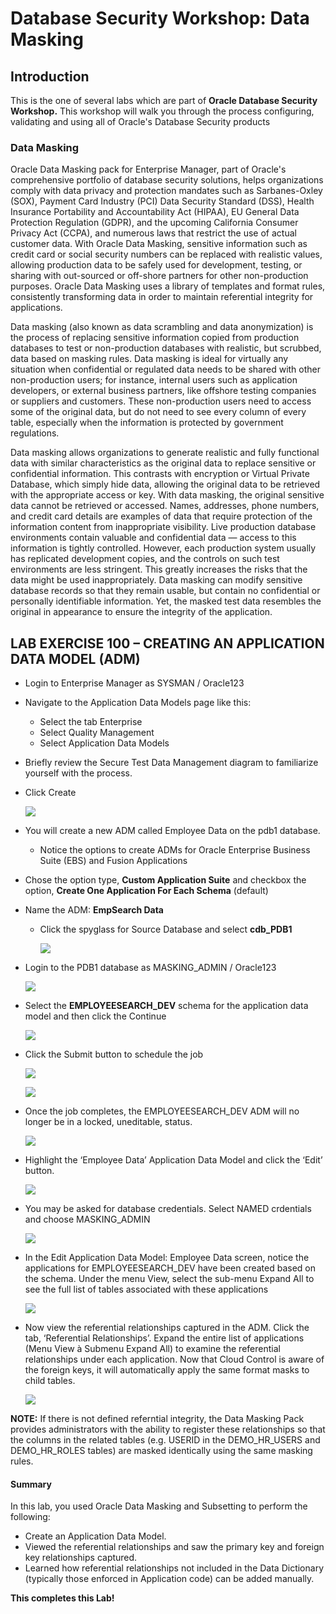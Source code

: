 ﻿# Database Security Workshop: Data Masking

## Introduction

This is the one of several labs which are part of **Oracle Database Security Workshop.** This workshop will walk you through the process configuring, validating and using all of Oracle's Database Security products

### Data Masking

Oracle Data Masking pack for Enterprise Manager, part of Oracle's comprehensive portfolio of database security solutions, helps organizations comply with data privacy and protection mandates such as Sarbanes-Oxley (SOX), Payment Card Industry (PCI) Data Security Standard (DSS), Health Insurance Portability and Accountability Act (HIPAA), EU General Data Protection Regulation (GDPR), and the upcoming California Consumer Privacy Act (CCPA), and numerous laws that restrict the use of actual customer data. With Oracle Data Masking, sensitive information such as credit card or social security numbers can be replaced with realistic values, allowing production data to be safely used for development, testing, or sharing with out-sourced or off-shore partners for other non-production purposes. Oracle Data Masking uses a library of templates and format rules, consistently transforming data in order to maintain referential integrity for applications.

Data masking (also known as data scrambling and data anonymization) is the process of replacing sensitive information copied from production databases to test or non-production databases with realistic, but scrubbed, data based on masking rules. Data masking is ideal for virtually any situation when confidential or regulated data needs to be shared with other non-production users; for instance, internal users such as application developers, or external business partners, like offshore testing companies or suppliers and customers. These non-production users need to access some of the original data, but do not need to see every column of every table, especially when the information is protected by government regulations. 

Data masking allows organizations to generate realistic and fully functional data with similar characteristics as the original data to replace sensitive or confidential information. This contrasts with encryption or Virtual Private Database, which simply hide data, allowing the original data to be retrieved with the appropriate access or key.  With data masking, the original sensitive data cannot be retrieved or accessed.  Names, addresses, phone numbers, and credit card details are examples of data that require protection of the information content from inappropriate visibility. Live production database environments contain valuable and confidential data — access to this information is tightly controlled. However, each production system usually has replicated development copies, and the controls on such test environments are less stringent. This greatly increases the risks that the data might be used inappropriately. Data masking can modify sensitive database records so that they remain usable, but contain no confidential or personally identifiable information. Yet, the masked test data resembles the original in appearance to ensure the integrity of the application. 

## LAB EXERCISE 100 – CREATING AN APPLICATION DATA MODEL (ADM)

- Login to Enterprise Manager as SYSMAN / Oracle123 

- Navigate to the Application Data Models page like this:
    - Select the tab Enterprise
    - Select Quality Management 
    - Select Application Data Models

- Briefly review the Secure Test Data Management diagram to familiarize yourself with the process. 

- Click Create

    ![](images/104.png)


- You will create a new ADM called Employee Data on the pdb1 database.
    - Notice the options to create ADMs for Oracle Enterprise Business Suite (EBS) and Fusion Applications
    
- Chose the option type, **Custom Application Suite** and checkbox the option, **Create One Application For Each Schema** (default)

- Name the ADM: **EmpSearch Data**
    - Click the spyglass for Source Database and select **cdb_PDB1**
    
        ![](images/106.png)

- Login to the PDB1 database as MASKING_ADMIN / Oracle123

    ![](images/108.png)

- Select the **EMPLOYEESEARCH_DEV** schema for the application data model and then click the Continue

    ![](images/110.png)
    
- Click the Submit button to schedule the job

    ![](images/112.png)
    
    ![](images/114.png)
    
- Once the job completes, the EMPLOYEESEARCH_DEV ADM will no longer be in a locked, uneditable, status.

    ![](images/118.png)
    
- Highlight the ‘Employee Data’ Application Data Model and click the ‘Edit’ button.  

    ![](images/119.png)

- You may be asked for database credentials.  Select NAMED crdentials and choose MASKING_ADMIN

    ![](images/120.png)
    
- In the Edit Application Data Model: Employee Data screen, notice the applications for EMPLOYEESEARCH_DEV have been created based on the schema. Under the menu View, select the sub-menu Expand All to see the full list of tables associated with these applications

    ![](images/122.png)
    
- Now view the referential relationships captured in the ADM.  Click the tab, ‘Referential Relationships’.  Expand the entire list of applications (Menu View à Submenu Expand All) to examine the referential relationships under each application.  Now that Cloud Control is aware of the foreign keys, it will automatically apply the same format masks to child tables.

    ![](images/124.png)
    
**NOTE:** If there is not defined referntial integrity, the Data Masking Pack provides administrators with the ability to register these relationships so that the columns in the related tables (e.g. USERID in the DEMO_HR_USERS and DEMO_HR_ROLES tables) are masked identically using the same masking rules.


#### Summary

In this lab, you used Oracle Data Masking and Subsetting to perform the following:

- Create an Application Data Model.
- Viewed the referential relationships and saw the primary key and foreign key relationships captured.
- Learned how referential relationships not included in the Data Dictionary (typically those enforced in Application code) can be added manually.



**This completes this Lab!**